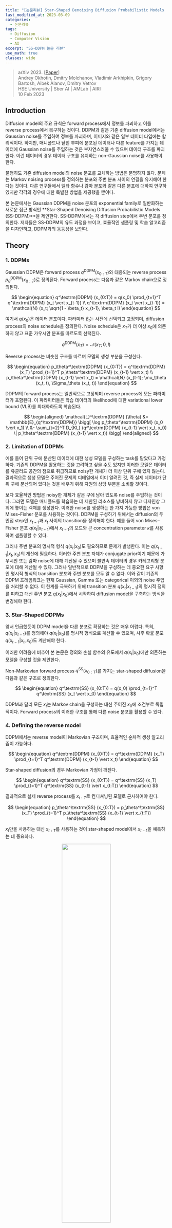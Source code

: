 ```yaml
---
title: "[논문리뷰] Star-Shaped Denoising Diffusion Probabilistic Models (SS-DDPM)"
last_modified_at: 2023-03-09
categories:
  - 논문리뷰
tags:
  - Diffusion
  - Computer Vision
  - AI
excerpt: "SS-DDPM 논문 리뷰"
use_math: true
classes: wide
---
```


> arXiv 2023. [[Paper](https://arxiv.org/abs/2302.05259)]  
> Andrey Okhotin, Dmitry Molchanov, Vladimir Arkhipkin, Grigory Bartosh, Aibek Alanov, Dmitry Vetrov  
> HSE University | Sber AI | AMLab | AIRI  
> 10 Feb 2023  

## Introduction
Diffusion model의 주요 규칙은 forward process에서 정보를 파괴하고 이를 reverse process에서 복구하는 것이다. DDPM과 같은 기존 diffusion model에서는 Gaussian noise를 주입하여 정보를 파괴하며, 이미지와 같은 일부 데이터 타입에는 합리적이다. 하지만, 매니폴드나 닫힌 부피에 분포된 데이터나 다른 feature를 가지는 데이터에 Gaussian noise를 주입하는 것은 부자연스러울 수 있으며 데이터 구조를 파괴한다. 이런 데이터의 경우 데이터 구조를 유지하는 non-Gaussian noise를 사용해야 한다. 

불행히도 기존 diffusion model의 noise 분포를 교체하는 방법은 분명하지 않다. 문제는 Markov noising process를 정의하는 분포와 주변 분포 사이의 연결을 유지해야 한다는 것이다. 다른 연구들에서 델타 함수나 감마 분포와 같은 다른 분포에 대하여 연구하였지만 각각의 경우에 대한 특별한 방법을 제공했을 뿐이다. 

본 논문에서는 Gaussian DDPM을 noise 분포의 exponential family로 일반화하는 새로운 접근 방식인 **Star-Shaped Denoising Diffusion Probabilistic Models (SS-DDPM)**을 제안한다. SS-DDPM에서는 각 diffusion step에서 주변 분포를 정의한다. 저자들은 SS-DDPM의 유도 과정을 보이고, 효율적인 샘플링 및 학습 알고리즘을 디자인하고, DDPM과의 동등성을 보인다. 

## Theory
### 1. DDPMs
Gaussian DDPM은 forward process $q^\textrm{DDPM} (x_{0:T})$와 대응되는 reverse process $p_\theta^\textrm{DDPM} (x_{0:T})$로 정의된다. Forward process는 다음과 같은 Markov chain으로 정의된다.

$$
\begin{equation}
q^\textrm{DDPM} (x_{0:T}) = q(x_0) \prod_{t=1}^T q^\textrm{DDPM} (x_t \vert x_{t-1}) \\
q^\textrm{DDPM} (x_t \vert x_{t-1}) = \mathcal{N} (x_t; \sqrt{1 - \beta_t} x_{t-1}, \beta_t I)
\end{equation}
$$

여기서 $q(x_0)$은 데이터 분포이다. 파라미터 $\beta_t$는 사전에 선택되고 고정되며, diffusion process의 noise schedule을 정의한다. Noise schedule은 $x_T$가 더 이상 $x_0$에 의존하지 않고 표준 가우시안 분포를 따르도록 선택된다. 

$$
\begin{equation}
q^\textrm{DDPM} (x_T) = \mathcal{N} (x_T; 0, I)
\end{equation}
$$

Reverse process는 비슷한 구조를 따르며 모델의 생성 부분을 구성한다. 

$$
\begin{equation}
p_\theta^\textrm{DDPM} (x_{0:T}) = q^\textrm{DDPM} (x_T) \prod_{t=1}^T p_\theta^\textrm{DDPM} (x_{t-1} \vert x_t) \\
p_\theta^\textrm{DDPM} (x_{t-1} \vert x_t) = \mathcal{N} (x_{t-1}; \mu_\theta (x_t, t), \Sigma_\theta (x_t, t))
\end{equation}
$$

DDPM의 forward process는 일반적으로 고정되며 reverse process에 모든 파라미터가 포함된다. 이 파라미터들은 학습 데이터의 likelihood에 대한 variational lower bound (VLB)를 최대화하도록 학습된다. 

$$
\begin{aligned}
\mathcal{L}^\textrm{DDPM} (\theta) &= \mathbb{E}_{q^\textrm{DDPM}} \bigg[ \log p_\theta^\textrm{DDPM} (x_0 \vert x_1) \\ 
&- \sum_{t=2}^T D_{KL} (q^\textrm{DDPM} (x_{t-1} \vert x_t, x_0) \| p_\theta^\textrm{DDPM} (x_{t-1} \vert x_t)) \bigg]
\end{aligned}
$$

### 2. Limitation of DDPMs
예를 들어 단위 구에 분산된 데이터에 대한 생성 모델을 구성하는 task를 맡았다고 가정하자. 기존의 DDPM을 활용하는 것을 고려하고 싶을 수도 있지만 이러한 모델은 데이터를 유클리드 공간의 점으로 취급하므로 noisy한 개체가 더 이상 단위 구에 있지 않는다. 결과적으로 생성 모델은 주어진 문제의 디테일에서 이미 알려진 것, 즉 실제 데이터가 단위 구에 분산되어 있다는 것을 배우기 위해 자원의 상당 부분을 소비할 것이다. 

보다 효율적인 방법은 noisy한 개체가 같은 구에 남아 있도록 noise를 주입하는 것이다. 그러면 모델은 매니폴드를 학습하는 데 제한된 리소스를 낭비하지 않고 디자인상 그 위에 놓이는 객체를 생성한다. 이러한 noise를 생성하는 한 가지 가능한 방법은 von Mises–Fisher 분포를 사용하는 것이다. DDPM을 구성하기 위해서는 diffusion의 두 인접 step인 $x_{t-1}$과 $x_t$ 사이의 transition을 정의해야 한다. 예를 들어 von Mises–Fisher 분포 $q(x_t \vert x_{t-1})$에서 $x_{t−1}$의 모드와 큰 concentration parameter $\kappa$를 사용하여 샘플링할 수 있다. 

그러나 주변 분포의 명시적 형식 $q(x_t \vert x_0)$도 필요하므로 문제가 발생한다. 이는 $q(x_{t-1} \vert x_t, x_0)$의 계산에 필요하다. 이러한 주변 분포 자체가 conjugate prior이기 때문에 가우시안 또는 감마 noise에 대해 계산될 수 있으며 불연속 데이터의 경우 카테고리형 분포에 대해 계산될 수 있다. 그러나 일반적으로 DDPM을 구성하는 데 중요한 요구 사항인 명시적 형식의 transition 분포와 주변 분포를 모두 알 수 없다. 이와 같이 기존의 DDPM 프레임워크는 현재 Gaussian, Gamma 또는 categorical 이외의 noise 주입을 처리할 수 없다. 이 한계를 극복하기 위해 transition 분포 $q(x_t \vert x_{t-1})$의 명시적 정의를 피하고 대신 주변 분포 $q(x_t \vert x_0)$에서 시작하여 diffusion model을 구축하는 방식을 변경해야 한다.

### 3. Star-Shaped DDPMs
앞서 언급했듯이 DDPM model을 다른 분포로 확장하는 것은 매우 어렵다. 특히, $q(x_t \vert x_{t-1})$를 정의해야 $q(x_t \vert x_0)$를 명시적 형식으로 계산할 수 있으며, 사후 확률 분포 $q(x_{t-1} \vert x_t, x_0)$도 계산해야 한다. 

이러한 어려움에 비추어 본 논문은 정의와 손실 함수의 유도에서 $q(x_t \vert x_0)$에만 의존하는 모델을 구성할 것을 제안한다.

Non-Markovian forward process $q^\textrm{SS} (x_{0:T})$를 가지는 star-shaped diffusion을 다음과 같은 구조로 정의한다.

$$
\begin{equation}
q^\textrm{SS} (x_{0:T}) = q(x_0) \prod_{t=1}^T q^\textrm{SS} (x_t \vert x_0)
\end{equation}
$$

DDPM과 달리 모든 $x_t$는 Markov chain을 구성하는 대신 주어진 $x_0$에 조건부로 독립적이다. Forward process의 이러한 구조를 통해 다른 noise 분포를 활용할 수 있다. 

### 4. Defining the reverse model
DDPM에서는 reverse model이 Markovian 구조이며, 효율적인 순차적 생성 알고리즘이 가능하다. 

$$
\begin{equation}
q^\textrm{DDPM} (x_{0:T}) = q^\textrm{DDPM} (x_T) \prod_{t=1}^T q^\textrm{DDPM} (x_{t-1} \vert x_t)
\end{equation}
$$

Star-shaped diffusion의 경우 Markovian 가정이 깨진다.

$$
\begin{equation}
q^\textrm{SS} (x_{0:T}) = q^\textrm{SS} (x_T) \prod_{t=1}^T q^\textrm{SS} (x_{t-1} \vert x_{t:T})
\end{equation}
$$

결과적으로 실제 reverse process를 $x_{t:T}$로 컨디셔닝된 모델로 근사하여야 한다. 

$$
\begin{equation}
p_\theta^\textrm{SS} (x_{0:T}) = p_\theta^\textrm{SS} (x_T) \prod_{t=1}^T p_\theta^\textrm{SS} (x_{t-1} \vert x_{t:T})
\end{equation}
$$

$x_t$만을 사용하는 대신 $x_{t:T}$를 사용하는 것이 star-shaped model에서 $x_{t-1}$을 예측하는 데 중요하다. 

<center><img src='{{"/assets/img/ss-ddpm/ss-ddpm-fig3.PNG" | relative_url}}' width="55%"></center>
<br>
Markov model을 사용하여 실제 reverse process를 근사화하려고 시도하면 VLB에 줄일 수 없는 상당한 간격을 도입한다. 더 결정적으로, 이러한 샘플링 절차는 위 그림에서 볼 수 있는 것처럼 현실적인 샘플을 생성하지 못한다. 직관적으로 DDPM에서 $x_{t+1}$에 포함된 $x_0$에 대한 정보는 $x_t$에 포함된 $x_0$에 대한 정보에 중첩된다. 그래서 $x_t$를 알면 $x_{t+1}$을 버릴 수 있다. 그러나 star-shaped diffusion에서는 모든 변수가 $x_0$에 대한 독립적인 정보를 포함하므로 예측할 때 모두 고려해야 한다. 

VLB는 다음과 같다.

$$
\begin{aligned}
\mathcal{L}^\textrm{SS} (\theta) &= \mathbb{E}_{q^\textrm{SS}} \bigg[ \log p_\theta (x_0 \vert x_{1:T}) \\
&- \sum_{t=2}^T D_{KL} (q^\textrm{SS} (x_{t-1} \vert x_0) \| p_\theta^\textrm{SS} (x_{t-1} \vert x_{t:T})) \bigg]
\end{aligned}
$$

이 VLB를 사용하면 모델을 정의하고 학습하는 데 $q{x_{t-1} \vert x_0}$만 필요하며, 넓은 범위의 noising 분포를 사용할 수 있게 된다. 예측 모델 $p_\theta (x_{t-1} \vert x_{t:T})$를 전체 $x_{t:T}$로 컨디셔닝하는 것이 실용적이지 못하기 때문에 저자들은 reverse process를 구현하는 보다 효율적인 방법을 제안한다.

### 5. Efficient tail conditioning
전체 $x_{t:T}$를 사용하는 대신 변수 $$G_t = \mathcal{G}_t (x_{t:T})$$를 정의하여 $x_0$에서 $x_{t:T}$까지의 전체 정보를 추출한다. 즉, 다음과 같은 등식이 유지되기를 바란다.

$$
\begin{equation}
q^\textrm{SS} (x_{t-1} \vert x_{t:T}) = q^\textrm{SS} (x_{t-1} \vert G_t)
\end{equation}
$$

$G_t$를 정의하는 방법 중 하나는 모든 변수 $x_{t:T}$를 하나의 벡터로 concat하는 것이다. 하지만, 이는 차원이 계속 증가하므로 실용적이지 않다. 

$G_t$는 $x_{t:T}$에 대한 sufficient statistics의 역할을 한다. Pitman–Koopman–Darmois (PKD) 정리에 따르면 상수 차원을 가진 sufficient statistics는 exponential family만으로 표현할 수 있다고 한다. 

PKD에 영감을 받아 본 논문은 분포들의 exponential family를 사용한다. Star-shaped diffusion의 경우 샘플들이 독립적으로 분포되지 않으므로 PKD를 바로 적용할 수 없다. 하지만 **sufficient tail statistic** $G_t$를 exponential family의 특정 부분집합으로 정의할 수 있으며, 이를 **exponential family with linear parameterization**이라고 부른다. 

<hr style='border:1px solid black'>

**Theorem 1.**

$$
\begin{equation}
q^\textrm{SS} (x_t \vert x_0) = h_t (x_t) \exp \{ \eta_t (x_0)^\top \mathcal{T} (x_t) - \Omega_t (x_0) \} \\
\eta_t (x_0) = A_t f (x_0) + b_t \\
G_t = \mathcal{G}_t (x_{t:T}) = \sum_{s=t}^T A_s^\top \mathcal{T} (x_s)
\end{equation}
$$

이 주어지면 다음이 성립한다.

$$
\begin{equation}
q^\textrm{SS} (x_{t-1} \vert x_{t:T}) = q^\textrm{SS} (x_{t-1} \vert G_t)
\end{equation}
$$

<hr style='border:1px solid black'>

대부분의 경우 Theorem 1의 전제는 관련된 분포의 군보다는 분포의 parameterization를 제한한다. Exponential family의 광범위한 분포에 대한 선형 parameterization를 쉽게 생각해낼 수 있다. 예를 들어 베타 분포 $q(x_t \vert x_0) = \textrm{Beta} (x_t; \alpha_t, \beta_t)$에 대해 $x_0$를 분포의 모드로 사용하고 새로운 concentration parameter $\nu_t$를 도입하여 선형 parameterization을 얻을 수 있다. 

$$
\begin{equation}
\alpha_t = 1 + \nu_t x_0 \\
\beta_t = 1 + \nu_t (1 - x_0)
\end{equation}
$$

PKD와 마찬가지로 이 트릭은 exponential family의 부분집합에만 가능하다. 일반적으로 $G_t$의 차원은 $x_{t:T}$의 크기에 따라 증가한다. 이 경우에도 여전히 SS-DDPM을 적용할 수 있지만, $G_t$를 구성하는 것은 더 조심스러운 고려가 필요하다. 

### 6. Final model definition
VLB를 최대화하기 위해 reverse process의 각 step은 실제 reverse 분포를 근사해야 한다. 

$$
\begin{aligned}
p_\theta^\textrm{SS} (x_{t-1} \vert x_{t:T}) & \approx q^\textrm{SS} (x_{t-1} \vert x_{t:T}) \\
& = \int q^\textrm{SS} (x_{t-1} \vert x_0) q^\textrm{SS} (x_0 \vert x_{t:T}) dx_0
\end{aligned}
$$

DDPM과 비슷하게, 모델 $$x_\theta (\mathcal{G}_t (x_{t:T}), t)$$의 예측을 중심으로 델타 함수를 사용하여 $q^\textrm{SS} (x_0 \vert x_{t:T})$를 근사하도록 선택한다. 그 결과 SS-DDPM의 reverse process에 대한 다음과 같은 정의를 할 수 있다.

$$
\begin{equation}
p_\theta^\textrm{SS} (x_{t-1} \vert x_{t:T}) = q^\textrm{SS} (x_{t-1} \vert x_0) |_{x_0 = x_\theta (\mathcal{G})_t (x_{t:T}, t)}
\end{equation}
$$

DDPM과 같이 분포 $p_\theta^\textrm{SS} (x_0 \vert x_{1:T})$는 분산이 작은 분포 $p^\textrm{SS} (x_0 \vert x_1)$으로 고정될 수 있다. 

<center><img src='{{"/assets/img/ss-ddpm/ss-ddpm-fig2.PNG" | relative_url}}' width="90%"></center>
<br>
앞서 설명한 forward process와 VLB 목적 함수로 SS-DDPM model의 일반적인 정의가 가능하다. 모델 구조는 위 그림과 같다. 학습 및 샘플링 알고리즘은 Algorithm 1과 2와 같다.

<div style="display: flex; align-items: start; justify-content: center">
  <img src='{{"/assets/img/ss-ddpm/ss-ddpm-algo1.PNG" | relative_url}}' width="49%">
  &nbsp; &nbsp;
  <img src='{{"/assets/img/ss-ddpm/ss-ddpm-algo2.PNG" | relative_url}}' width="49%">
</div>
<br>
결과 모델은 DDPM과 유사하다. 낮은 분산의 분포 ($t = 1$)에서 시작하여 $x_0$와 $x_t$ 사이의 공유된 정보가 없을 때($t = T$)까지 점진적으로 $q^\textrm{SS} (x_t \vert x_0)$의 엔트로피를 증가시킨다. 

### 7. Connection to DDPMs
$G_t$는 $x_t$의 star-shaped process에 대해 dual process로 볼 수 있는 diffusion과 유사한 Markov process를 형성한다. 놀랍게도, Gaussian SS-DDPM에서 이 dual process는 Gaussian DDPM 그 자체이다. 

<hr style='border:1px solid black'>

**Theorem 2.**

$\bar{\alpha}_t^\textrm{DDPM}$이 DDPM model의 noising schedule을

$$
\begin{equation}
\beta_t = \frac{\bar{\alpha}_{t-1}^\textrm{DDPM} - \bar{\alpha}_t^\textrm{DDPM}}{\bar{\alpha}_{t-1}^\textrm{DDPM}}
\end{equation}
$$

로 정의한다고 하자. 그리고 $q^\textrm{SS}(x_{0:T})$가 다음과 같은 noising schedule과 tail statistics를 가진 Gaussian SS-DDPM forward process라고 하자. 

$$
\begin{equation}
q^\textrm{SS} (x_t \vert x_0) = \mathcal{N} (x_t; \sqrt{\vphantom{1} \bar{\alpha}_t^\textrm{SS}} x_0, 1 - \bar{\alpha}_t^\textrm{SS}) \\
\mathcal{G}_t (x_{t:T}) = \frac{1 - \bar{\alpha}_t^\textrm{DDPM}}{\sqrt{\vphantom{1} \bar{\alpha}_t^\textrm{DDPM}}} \sum_{s=t}^T \frac{\sqrt{\vphantom{1} \bar{\alpha}_s^\textrm{DDPM}} x_s}{1 - \bar{\alpha}_s^\textrm{SS}} \\
\frac{\bar{\alpha}_t^\textrm{SS}}{1 - \bar{\alpha}_t^\textrm{SS}} = \frac{\bar{\alpha}_t^\textrm{DDPM}}{1 - \bar{\alpha}_t^\textrm{DDPM}} - \frac{\bar{\alpha}_{t+1}^\textrm{DDPM}}{1 - \bar{\alpha}_{t+1}^\textrm{DDPM}}
\end{equation}
$$

그러면 $G_t$는 $\bar{\alpha}_t^\textrm{DDPM}$에 의해 정의되는 Gaussian DDPM noising process

$$
\begin{equation}
q^\textrm{DDPM}(x_{0:T})|_{x_{1:T} = G_{1:T}}
\end{equation}
$$

를 따르며, 대응되는 reverse process와 VLB 목적 함수도 Gaussian DDPM과 같다. 

<hr style='border:1px solid black'>

Gaussian SS-DDPM이 Gaussian DDPM과 같기 때문에 SS-DDPM은 DDPM model을 직접 일반화한다고 볼 수 있다. 일반적인 경우, $G_t$를 위한 Markov diffusion process의 명시적 설명에 문제가 있으며 $x_t$를 위한 star-shaped model을 직접 사용하는 것이 더 쉽다. 

## Practical considerations
모델이 적절하게 정의되었다면 star-shaped diffusion의 효율성을 위한 몇가지 실용적인 고려가 필요하다. 

#### Choosing the right schedule
<center><img src='{{"/assets/img/ss-ddpm/ss-ddpm-fig4.PNG" | relative_url}}' width="50%"></center>
<br>
SS-DDPM model을 위한 알맞은 noising schedule을 선택하는 것이 중요하다. 이는 diffusion step $T$의 수에 따라 크게 달라지며 다양한 noising schedule이 주어지면 다르게 동작한다. 이는 동일한 cosine schedule을 가진 DDPM과 동등한 Gaussian SS-DDPM에 대한 noising schedule을 보여주는 위 그림에 설명되어 있다.

변수 $G_t$는 DDPM과 유사한 프로세스를 따르기 때문에 이미 잘 작동하는 것으로 알려진 DDPM noising schedule을 어떻게든 재사용하는 것이 좋다. 가우시안 분포의 경우 수치적으로 

$$
\begin{equation}
I(x_0; G_t) = I(x_0; x_t^\textrm{DDPM})
\end{equation}
$$

을 동일시하여 DDPM noising schedule을 해당 SS-DDPM noising schedule으로 변환할 수 있다. 일반적으로 모든 timestep $t$에 대해 DDPM 모델에 대한 상호 정보 $I(x_0; x_t^\textrm{DDPM})$와 거의 동일한 레벨의 상호 정보 $I(x_0; G_t) $를 갖는 schedule을 찾는다. 저자들은 Kraskov 및 DSIVI estimator를 사용하여 상호 정보를 추정하고 noising schedule과 일치하도록 look-up table을 구축한다. Beta SS-DDPM에 대한 schedule을 다음 그림에 설명되어 있다. 

<center><img src='{{"/assets/img/ss-ddpm/ss-ddpm-fig5.PNG" | relative_url}}' width="55%"></center>

#### Implementing the sampler 
샘플링 중에 Algorithm 2에 설명된 대로 overhead 없이 $G_t$를 증가시킬 수 있다. 그러나 학습 중에는 손실 함수를 추정하기 위해 각 개체에 대한 tail statistics를 샘플링해야 한다. 이를 위해 forward process $q^\textrm{SS}(x_{t:T} \vert x_0)$에서 $x_{t:T}$를 샘플링한 다음 $G_t$를 계산해야 한다. 실제로 이것은 눈에 띄는 overhead를 추가하지 않으며 필요한 경우 학습 프로세스와 병렬로 계산할 수 있다.

#### Reducing the number of steps
DDPM에서는 일부 timestamp를 건너뛰면 더 효율적으로 샘플링할 수 있다. 이는 Step 수를 변경하면 noising schedule을 변경해야 하고 결과적으로 모델을 재학습해야 하기 때문에 SS-DDPM에는 작동하지 않는다.

그러나 여전히 유사한 트릭을 사용하여 함수 평가 횟수를 줄일 수 있다. 일부 timestamp $x_{t_1+1:t_2−1}$을 건너뛰는 대신 현재 예측 $x_\theta(G_{t_2}, t_2)$를 사용하여 forward process에서 추출한 다음 이 샘플을 사용하여 $G_{t_1}$을 얻을 수 있다. Gaussian SS-DDPM의 경우 이는 해당 DDPM에서 이러한 timestamp를 건너뛰는 것과 같다. 일반적으로 다른 reverse process를 사용하여 reverse process를 근사한다.

$$
\begin{aligned}
p_\theta^\textrm{SS} (x_{t_1 : t_2} \vert G_{t_2})
&= \prod_{t = t_1}^{t_2} q^\textrm{SS} (x_t \vert x_0) |_{x_0 = x_\theta (G_t, t)} \\
& \approx \prod_{t = t_1}^{t_2} q^\textrm{SS} (x_t \vert x_0) |_{x_0 = x_\theta (G_{t_2}, t_2)}
\end{aligned}
$$

실제로 저자들은 SS-DDPM과 DDPM에 대한 함수 평가 횟수에 대한 유사한 의존성을 관찰했다고 한다. 

#### Time-dependent tail normalization
Theorem 1에서 정의된 것처럼, tail statistics는 서로 다른 timestamp에서 매우 다른 스케일을 가질 수 있다. Tail statistics를 신경망에서 사용하기에 적합하게 만들려면 적절한 정규화가 중요하다.

Tail statistics를 계수의 합으로 정규화하는 것은 충분하지 않다. 대신에, 학습 데이터셋에서 tail statistics의 시간에 의존하는 평균과 분산을 모은 다음 표준 정규 분포로 정규화할 수 있다. 

적절한 정규화는 tail statistics의 시각화에도 중요하다. Tail statistic의 평균과 분산을 학습 데이터 $\mathcal{T}(x_0)$의 sufficient statistics와 일치시킨 후 정규화된 $G_t$를 $\tilde{G}_t$를 $\mathcal{T}^{-1} (\tilde{G}_t)$를 사용하여 데이터 도메인에 매핑할 수 있으며, 데이터 도메인에서 시각화하면 된다. 

#### Architectural choices
모델의 학습을 쉽게 만들기 위해 신경망과 손실 함수에 몇가지 수정이 필요하다. 

신경망 $x_\theta (G_t, t)$는 $G_t$를 입력으로 받아 $x_0$의 추정치를 출력으로 생성한다. SS-DDPM에서 데이터 $x_0$를 어떤 매니폴드에 있을 수 있다. 따라서 신경망의 출력을 해당 매니폴드에 매핑해야 한다. 저자들은 이를 각 케이스별로 진행하였다. 

VLB의 서로 다른 항은 굉장히 스케일이 다를 수 있다. 이런 이유로 DDPM에서는 VLB 대신 $L_\textrm{simple}$을 손실 함수로 사용한다. SS-DDPM도 비슷한 관점에서 재가중된 VLB를 사용한다. 

## Experiments
<center><img src='{{"/assets/img/ss-ddpm/ss-ddpm-table1.PNG" | relative_url}}' width="65%"></center>

#### 1. Geodesic data
저자들은 3차원 von Mises-Fisher 분포를 사용하여 지표면 화재의 측지선 데이터셋인 EOSDIS에 SS-DDPM을 적용하였다. 손실 함수는 다음과 같다.

$$
\begin{equation}
\sum_{t=1}^T (1 - x_0^\top x_\theta (G_t, t))
\end{equation}
$$

예측값을 단위 구에 매핑하기 위해 MLP의 3차원 출력을 정규화한다. 

실험 결과는 위의 표에서 확인할 수 있다. 

#### 2. Synthetic data
저자들은 3차원 확률 simplex에서 객체를 생성하는 합성 문제에 대해 Dirichlet SS-DDPM을 평가하였다. 학습 데이터로 파라미터가 다른 3개의 Dirichlet 분포를 혼합하여 사용하였다. 예측을 도메인에 매핑하기 위해 MLP 위에 Softmax 함수를 배치했으며, VLB를 수정 없이 최적화하였다. 

저자들은 $2 \times 2$ 크기의 positive definite matrix를 생성하는 합성 문제에서 Wishart SS-DDPM을 평가하였다. 서로 다른 파라미터가 있는 3개의 Wishart 분포를 혼합하여 학습 데이터로 사용하였다. Symmetric positive definite matrices $V$의 경우 MLP는 Cholesky 분해 $V_\theta = L_\theta L_\theta^\top$에서 lower triangular factor $L_\theta$를 예측한다. Wishart 분포에서 샘플링의 안정성과 손실 함수 추정을 위해 예측된 $V_\theta$에 스칼라 행렬 $10^{−4} I$를 추가한다. Wishart SS-DDPM에서는 $L_{simple}$의 아날로그를 손실 함수로 사용한다. 학습 안정성을 개선하기 위해 timestamp $t$에 해당하는 각 KL 항을 사용된 noising schedule의 사실상 concentration parameter인 $n_t$로 나눈다. Dirichlet 케이스와 유사한 MLP를 학습하고 학습 불안정성을 완화하기 위해 exponential learning rate scheduler를 추가로 사용한다. 

두 경우의 실험 결과는 모두 위의 표에서 확인할 수 있다. 

#### 3. Images
마지막으로 저자들은 CIFAR-10에서 Beta SS-DDPM을 평가하였다. 학습 데이터가 일반적으로 $[0, 1]$로 제약되기 때문에 Beta diffusion을 이미지에 적용할 수 있다. NCSN++의 신경망과 학습 전략을 사용했다. NCSN++ 위에 sigmoid 함수를 추가하여 예측값을 데이터 도메인으로 매핑하였다. 

실험 결과는 아래 그래프와 같다. 

<center><img src='{{"/assets/img/ss-ddpm/ss-ddpm-fig6.PNG" | relative_url}}' width="40%"></center>